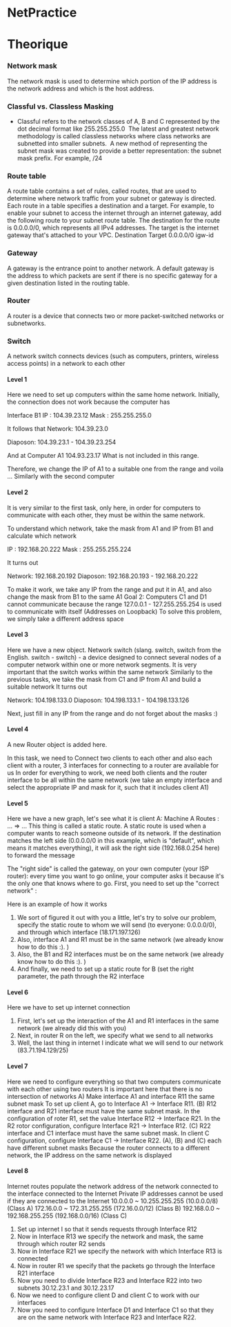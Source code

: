 # NetPractice


# Theorique

### Network mask
The network mask is used to determine which portion of the IP address is the network address and which is the host address.

### Classful vs. Classless Masking
- Classful refers to the network classes of A, B and C represented by the dot decimal format like 255.255.255.0 
The latest and greatest network methodology is called classless networks where class networks are subnetted into smaller subnets.
 A new method of representing the subnet mask was created to provide a better representation: the subnet mask prefix. For example, /24 

### Route table
A route table contains a set of rules, called routes, that are used to determine where network traffic from your subnet or gateway is directed.
Each route in a table specifies a destination and a target. For example, to enable your subnet to access the internet through an internet gateway, add the following route to your subnet route table. The destination for the route is 0.0.0.0/0, which represents all IPv4 addresses. The target is the internet gateway that's attached to your VPC.
Destination	Target
0.0.0.0/0	igw-id
### Gateway
A gateway is the entrance point to another network.
A default gateway is the address to which packets are sent if there is no specific gateway for a given destination listed in the routing table.
### Router
A router is a device that connects two or more packet-switched networks or subnetworks. 
### Switch
A network switch connects devices (such as computers, printers, wireless access points) in a network to each other
#### Level 1

Here we need to set up computers within the same home network.
Initially, the connection does not work because the computer has

Interface B1
IP : 104.39.23.12
Mask : 255.255.255.0

It follows that
Network:  104.39.23.0

Diaposon: 104.39.23.1 - 104.39.23.254

And at Computer A1 104.93.23.17 What is not included in this range.

Therefore, we change the IP of A1 to a suitable one from the range and voila ... Similarly with the second computer

#### Level 2

It is very similar to the first task, only here, in order for computers to communicate with each other, they must be within the same network.

To understand which network, take the mask from A1 and IP from B1 and calculate which network

IP : 192.168.20.222
Mask : 255.255.255.224

It turns out

Network:  192.168.20.192
Diaposon: 192.168.20.193 - 192.168.20.222

To make it work, we take any IP from the range and put it in A1, and also change the mask from B1 to the same A1
Goal 2:
Computers C1 and D1 cannot communicate because the range 127.0.0.1 - 127.255.255.254 is used to communicate with itself (Addresses on Loopback)
To solve this problem, we simply take a different address space

#### Level 3
Here we have a new object. Network switch (slang. switch, switch from the English. switch - switch) - a device designed to connect several nodes of a computer network within one or more network segments.
It is very important that the switch works within the same network
Similarly to the previous tasks, we take the mask from C1 and IP from A1 and build a suitable network
It turns out

Network:  104.198.133.0
Diaposon: 104.198.133.1 - 104.198.133.126

Next, just fill in any IP from the range and do not forget about the masks :)

#### Level 4
A new Router object is added here.

In this task, we need to Connect two clients to each other and also each client with a router, 3 interfaces for connecting to a router are available for us
In order for everything to work, we need both clients and the router interface to be all within the same network (we take an empty interface and select the appropriate IP and mask for it, such that it includes client A1)

#### Level 5
Here we have a new graph, let's see what it is
    client A: Machine A
    Routes :
    ... => ...
This thing is called a static route.
A static route is used when a computer wants to reach someone outside of its network.
If the destination matches the left side (0.0.0.0/0 in this example, which is "default", which means it matches everything), it will ask the right side (192.168.0.254 here) to forward the message

The "right side" is called the gateway, on your own computer (your ISP router): every time you want to go online, your computer asks it because it's the only one that knows where to go.
First, you need to set up the "correct network" :

Here is an example of how it works

1) We sort of figured it out with you a little, let's try to solve our problem, specify the static route to whom we will send (to everyone: 0.0.0.0/0), and through which interface (18.171.197.126)
2) Also, interface A1 and R1 must be in the same network (we already know how to do this :). )
3) Also, the B1 and R2 interfaces must be on the same network (we already know how to do this :). )
4) And finally, we need to set up a static route for B (set the right parameter, the path through the R2 interface

#### Level 6

Here we have to set up internet connection
1) First, let's set up the interaction of the A1 and R1 interfaces in the same network (we already did this with you)
2) Next, in router R on the left, we specify what we send to all networks
3) Well, the last thing in internet I indicate what we will send to our network (83.71.194.129/25)

#### Level 7

Here we need to configure everything so that two computers communicate with each other using two routers
It is important here that there is no intersection of networks
A) Make interface A1 and interface R11 the same subnet mask
To set up client A, go to Interface A1 -> Interface R11.
(B) R12 interface and R21 interface must have the same subnet mask.
In the configuration of roter R1, set the value Interface R12 -> Interface R21.
In the R2 rotor configuration, configure Interface R21 -> Interface R12.
(C) R22 interface and C1 interface must have the same subnet mask.
In client C configuration, configure Interface C1 -> Interface R22.
(A), (B) and (C) each have different subnet masks
Because the router connects to a different network, the IP address on the same network is displayed

#### Level 8

Internet routes populate the network address of the network connected to the interface connected to the Internet
Private IP addresses cannot be used if they are connected to the Internet
10.0.0.0 ~ 10.255.255.255 (10.0.0.0/8) (Class A)
172.16.0.0 ~ 172.31.255.255 (172.16.0.0/12) (Class B)
192.168.0.0 ~ 192.168.255.255 (192.168.0.0/16) (Class C)
1) Set up internet I so that it sends requests through Interface R12
2) Now in Interface R13 we specify the network and mask, the same through which router R2 sends
3) Now in Interface R21 we specify the network with which Interface R13 is connected
4) Now in router R1 we specify that the packets go through the Interface R21 interface
5) Now you need to divide Interface R23 and Interface R22 into two subnets 30.12.23.1 and 30.12.23.17
6) Now we need to configure client D and client C to work with our interfaces
7) Now you need to configure Interface D1 and Interface C1 so that they are on the same network with Interface R23 and Interface R22.
